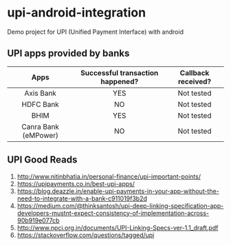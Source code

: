# upi-android-integration
Demo project for UPI (Unified Payment Interface) with android





## UPI apps provided by banks

| Apps |  Successful transaction happened? |  Callback received? |
| :---: | :---: | :---: |
| Axis Bank  | YES | Not tested |
| HDFC Bank  | NO | Not tested |
| BHIM  | YES | Not tested |
| Canra Bank (eMPower)  | NO | Not tested |





## UPI Good Reads
1. http://www.nitinbhatia.in/personal-finance/upi-important-points/
2. https://upipayments.co.in/best-upi-apps/
3. https://blog.deazzle.in/enable-upi-payments-in-your-app-without-the-need-to-integrate-with-a-bank-c911019f3b2d
4. https://medium.com/@thinksantosh/upi-deep-linking-specification-app-developers-mustnt-expect-consistency-of-implementation-across-90b919e077cb
5. http://www.npci.org.in/documents/UPI-Linking-Specs-ver-1.1_draft.pdf
6. https://stackoverflow.com/questions/tagged/upi
